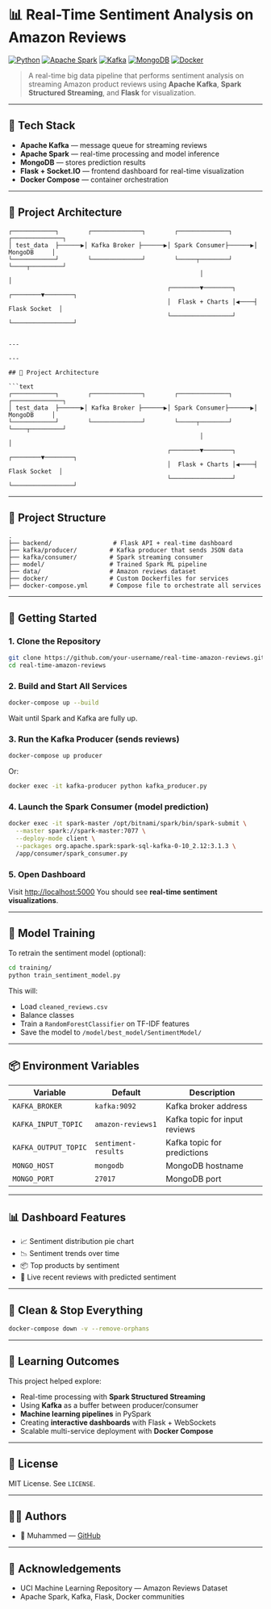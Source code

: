# 📊 Real-Time Sentiment Analysis on Amazon Reviews

[![Python](https://img.shields.io/badge/python-3.9-blue.svg)](https://www.python.org/)
[![Apache Spark](https://img.shields.io/badge/spark-3.1.3-orange)](https://spark.apache.org/)
[![Kafka](https://img.shields.io/badge/kafka-2.13--3.4.0-black?logo=apachekafka)](https://kafka.apache.org/)
[![MongoDB](https://img.shields.io/badge/mongodb-%2334a853.svg?style=flat&logo=mongodb&logoColor=white)](https://www.mongodb.com/)
[![Docker](https://img.shields.io/badge/docker-ready-blue?logo=docker)](https://www.docker.com/)

> A real-time big data pipeline that performs sentiment analysis on streaming Amazon product reviews using **Apache Kafka**, **Spark Structured Streaming**, and **Flask** for visualization.

---

## 🔧 Tech Stack

- **Apache Kafka** — message queue for streaming reviews
- **Apache Spark** — real-time processing and model inference
- **MongoDB** — stores prediction results
- **Flask + Socket.IO** — frontend dashboard for real-time visualization
- **Docker Compose** — container orchestration

---

## 🧠 Project Architecture

```text
┌────────────┐        ┌──────────────┐        ┌──────────────┐        ┌──────────────┐
│ test_data  ├──────▶│ Kafka Broker ├──────▶│ Spark Consumer├──────▶│   MongoDB     │
└────────────┘        └──────────────┘        └─────┬────────┘        └────┬─────────┘
                                                     │                        │
                                            ┌────────▼────────┐     ┌────────▼────────┐
                                            │  Flask + Charts │◀────┤   Flask Socket  │
                                            └─────────────────┘     └─────────────────┘


---

---

## 🧠 Project Architecture

```text
┌────────────┐        ┌──────────────┐        ┌──────────────┐        ┌──────────────┐
│ test_data  ├──────▶│ Kafka Broker ├──────▶│ Spark Consumer├──────▶│   MongoDB     │
└────────────┘        └──────────────┘        └─────┬────────┘        └────┬─────────┘
                                                     │                        │
                                            ┌────────▼────────┐     ┌────────▼────────┐
                                            │  Flask + Charts │◀────┤   Flask Socket  │
                                            └─────────────────┘     └─────────────────┘
````

---

## 📁 Project Structure

```
.
├── backend/                 # Flask API + real-time dashboard
├── kafka/producer/         # Kafka producer that sends JSON data
├── kafka/consumer/         # Spark streaming consumer
├── model/                  # Trained Spark ML pipeline
├── data/                   # Amazon reviews dataset
├── docker/                 # Custom Dockerfiles for services
├── docker-compose.yml      # Compose file to orchestrate all services
```

---

## 🚀 Getting Started

### 1. Clone the Repository

```bash
git clone https://github.com/your-username/real-time-amazon-reviews.git
cd real-time-amazon-reviews
```

### 2. Build and Start All Services

```bash
docker-compose up --build
```

Wait until Spark and Kafka are fully up.

### 3. Run the Kafka Producer (sends reviews)

```bash
docker-compose up producer
```

Or:

```bash
docker exec -it kafka-producer python kafka_producer.py
```

### 4. Launch the Spark Consumer (model prediction)

```bash
docker exec -it spark-master /opt/bitnami/spark/bin/spark-submit \
  --master spark://spark-master:7077 \
  --deploy-mode client \
  --packages org.apache.spark:spark-sql-kafka-0-10_2.12:3.1.3 \
  /app/consumer/spark_consumer.py
```

### 5. Open Dashboard

Visit [http://localhost:5000](http://localhost:5000)
You should see **real-time sentiment visualizations**.

---

## 🧪 Model Training

To retrain the sentiment model (optional):

```bash
cd training/
python train_sentiment_model.py
```

This will:

* Load `cleaned_reviews.csv`
* Balance classes
* Train a `RandomForestClassifier` on TF-IDF features
* Save the model to `/model/best_model/SentimentModel/`

---

## 📦 Environment Variables

| Variable             | Default             | Description                   |
| -------------------- | ------------------- | ----------------------------- |
| `KAFKA_BROKER`       | `kafka:9092`        | Kafka broker address          |
| `KAFKA_INPUT_TOPIC`  | `amazon-reviews1`   | Kafka topic for input reviews |
| `KAFKA_OUTPUT_TOPIC` | `sentiment-results` | Kafka topic for predictions   |
| `MONGO_HOST`         | `mongodb`           | MongoDB hostname              |
| `MONGO_PORT`         | `27017`             | MongoDB port                  |

---

## 📊 Dashboard Features

* 📈 Sentiment distribution pie chart
* 📉 Sentiment trends over time
* 📦 Top products by sentiment
* 💬 Live recent reviews with predicted sentiment

---

## 🧼 Clean & Stop Everything

```bash
docker-compose down -v --remove-orphans
```

---

## 🧠 Learning Outcomes

This project helped explore:

* Real-time processing with **Spark Structured Streaming**
* Using **Kafka** as a buffer between producer/consumer
* **Machine learning pipelines** in PySpark
* Creating **interactive dashboards** with Flask + WebSockets
* Scalable multi-service deployment with **Docker Compose**

---

## 📝 License

MIT License. See `LICENSE`.

---

## 👨‍💻 Authors

* 👤 Muhammed — [GitHub](https://github.com/ZnitaMohamed4)

---

## 🙏 Acknowledgements

* UCI Machine Learning Repository — Amazon Reviews Dataset
* Apache Spark, Kafka, Flask, Docker communities

```
